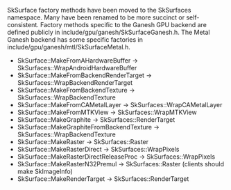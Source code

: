 SkSurface factory methods have been moved to the SkSurfaces namespace. Many have been renamed to
be more succinct or self-consistent. Factory methods specific to the Ganesh GPU backend are
defined publicly in include/gpu/ganesh/SkSurfaceGanesh.h. The Metal Ganesh backend has some
specific factories in include/gpu/ganesh/mtl/SkSurfaceMetal.h.
  * SkSurface::MakeFromAHardwareBuffer -> SkSurfaces::WrapAndroidHardwareBuffer
  * SkSurface::MakeFromBackendRenderTarget -> SkSurfaces::WrapBackendRenderTarget
  * SkSurface::MakeFromBackendTexture -> SkSurfaces::WrapBackendTexture
  * SkSurface::MakeFromCAMetalLayer -> SkSurfaces::WrapCAMetalLayer
  * SkSurface::MakeFromMTKView -> SkSurfaces::WrapMTKView
  * SkSurface::MakeGraphite -> SkSurfaces::RenderTarget
  * SkSurface::MakeGraphiteFromBackendTexture -> SkSurfaces::WrapBackendTexture
  * SkSurface::MakeRaster -> SkSurfaces::Raster
  * SkSurface::MakeRasterDirect -> SkSurfaces::WrapPixels
  * SkSurface::MakeRasterDirectReleaseProc -> SkSurfaces::WrapPixels
  * SkSurface::MakeRasterN32Premul -> SkSurfaces::Raster (clients should make SkImageInfo)
  * SkSurface::MakeRenderTarget -> SkSurfaces::RenderTarget

